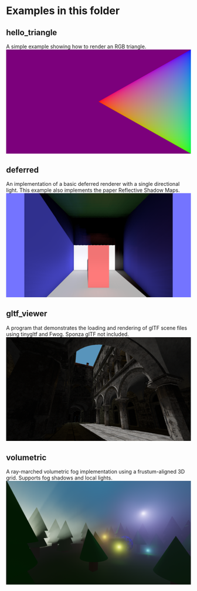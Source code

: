 # Examples in this folder

## hello_triangle

A simple example showing how to render an RGB triangle.
![hello_triangle](media/hello_triangle.png "A large triangle with red, blue, and green vertices with a violet background")

## deferred

An implementation of a basic deferred renderer with a single directional light. This example also implements the paper Reflective Shadow Maps.
![deferred](media/deferred.png "Cornell box-like scene with a single light coming from the viewer and color from the walls softly bleeding onto the others")

## gltf_viewer

A program that demonstrates the loading and rendering of glTF scene files using tinygltf and Fwog. Sponza glTF not included.
![gltf_viewer](media/gltf_viewer.png "View of the atrium in Sponza from below, with the sun illuminating the center of the ground floor")

## volumetric

A ray-marched volumetric fog implementation using a frustum-aligned 3D grid. Supports fog shadows and local lights.
![volumetric](media/volumetric0.png "A forest scene featuring a cube of fog and some local lights illuminating it")
